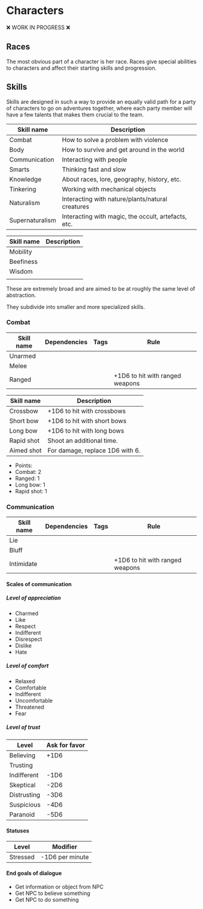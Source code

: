# Characters

:x: WORK IN PROGRESS :x:

## Races

The most obvious part of a character is her race. Races give special abilities to characters and affect their starting skills and progression.

## Skills

Skills are designed in such a way to provide an equally valid path for a party of characters to go on adventures together, where each party member will have a few talents that makes them crucial to the team.

| Skill name      | Description                                         |
| --------------- | --------------------------------------------------- |
| Combat          | How to solve a problem with violence                |
| Body            | How to survive and get around in the world          |
| Communication   | Interacting with people                             |
| Smarts          | Thinking fast and slow                              |
| Knowledge       | About races, lore, geography, history, etc.         |
| Tinkering       | Working with mechanical objects                     |
| Naturalism      | Interacting with nature/plants/natural creatures    |
| Supernaturalism | Interacting with magic, the occult, artefacts, etc. |

| Skill name | Description |
| ---------- | ----------- |
| Mobility   |             |
| Beefiness  |             |
| Wisdom     |             |
|            |             |

These are extremely broad and are aimed to be at roughly the same level of abstraction.

They subdivide into smaller and more specialized skills.

### Combat

| Skill name | Dependencies | Tags | Rule                            |
| ---------- | ------------ | ---- | ------------------------------- |
| Unarmed    |              |      |                                 |
| Melee      |              |      |                                 |
| Ranged     |              |      | +1D6 to hit with ranged weapons |


| Skill name | Description                     |
| ---------- | ------------------------------- |
| Crossbow   | +1D6 to hit with crossbows      |
| Short bow  | +1D6 to hit with short bows     |
| Long bow   | +1D6 to hit with long bows      |
| Rapid shot | Shoot an additional time.       |
| Aimed shot | For damage, replace 1D6 with 6. |

- Points:
- Combat: 2
- Ranged: 1
- Long bow: 1
- Rapid shot: 1

### Communication

| Skill name | Dependencies | Tags | Rule                            |
| ---------- | ------------ | ---- | ------------------------------- |
| Lie        |              |      |                                 |
| Bluff      |              |      |                                 |
| Intimidate |              |      | +1D6 to hit with ranged weapons |

#### Scales of communication

##### Level of appreciation

- Charmed
- Like
- Respect
- Indifferent
- Disrespect
- Dislike
- Hate

##### Level of comfort

- Relaxed
- Comfortable
- Indifferent
- Uncomfortable
- Threatened
- Fear

##### Level of trust

| Level       | Ask for favor |
| ----------- | ------------- |
| Believing   | +1D6          |
| Trusting    |               |
| Indifferent | -1D6          |
| Skeptical   | -2D6          |
| Distrusting | -3D6          |
| Suspicious  | -4D6          |
| Paranoid    | -5D6          |

#### Statuses

| Level    | Modifier        |
| -------- | --------------- |
| Stressed | -1D6 per minute |

#### End goals of dialogue

- Get information or object from NPC
- Get NPC to believe something
- Get NPC to do something

